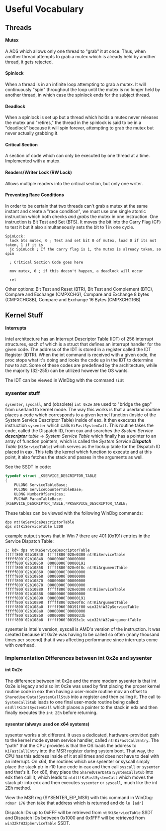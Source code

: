 # Useful Vocabulary

## Threads

#### Mutex
A ADS which allows only one thread to "grab" it at once. Thus, when another thread attempts to grab a mutex which is already held by another thread, it gets rejected.

#### Spinlock
When a thread is in an infinite loop attempting to grab a mutex. It will continuously "spin" throughout the loop until the mutex is no longer held by another thread, in  which case the spinlock ends for the subject thread.

#### Deadlock
When a spinlock is set up but a thread which holds a mutex never releases the mutex and "retires," the thread in the spinlock is said to be in a "deadlock" because it will spin forever, attempting to grab the mutex but never actually grabbing it.

#### Critical Section
A section of code which can only be executed by one thread at a time. Implemented with a mutex.

#### Readers/Writer Lock (RW Lock)
Allows multiple readers into the critical section, but only one writer.

#### Preventing Race Conditions
In order to be certain that two threads can't grab a mutex at the same instant and create a "race condition", we must use one single atomic instruction which both checks *and grabs* the mutex in one instruction. One instruction is Bit Test and Set (BTS). It moves the bit into the Carry Flag (CF) to test it but it also simultaneously sets the bit to 1 in one cycle.
```assembly
SpinLock:
  lock bts mutex, 0 ; Test and set bit 0 of mutex, load 0 if its not taken, 1 if it is
  jc SpinLock ; If the carry flag is 1, the mutex is already taken, so spin
  
  ; Critical Section Code goes here
  
  mov mutex, 0 ; if this doesn't happen, a deadlock will occur
  
  ret
```
Other options: Bit Test and Reset (BTR), Bit Test and Complement (BTC), Compare and Exchange (CMPXCHG),  Compare and Exchange 8 bytes (CMPXCHG8B), Compare and Exchange 16 Bytes (CMPXCHG16B) 

## Kernel Stuff
#### Interrupts
Intel architecture has an Interrupt Descriptor Table (IDT) of 256 interrupt structures, each of which is a struct that defines an interrupt handler for the given code. The address of the IDT is stored in a register called the IDT Register (IDTR). When the int command is received with a given code, the proc stops what it's doing and looks the code up in the IDT to determine how to act. Some of these codes are predefined by the architecture, while the majority (32-255) can be utilized however the OS wants.

The IDT can be viewed in WinDbg with the command `!idt`


### sysenter stuff
`sysenter`, `syscall`, and (obsolete) `int 0x2e` are used to "bridge the gap" from userland to kernel mode. The way this works is that a userland routine places a code which corresponds to a given kernel function (inside of the System Service Descriptor Table) inside of eax. It then executes the instruction `sysenter` which calls `KiFastSystemCall`. This routine takes the code, called the Dispatch ID, from eax and searches the *System Service **descriptor** table* -> *System Service Table* which finally has a pointer to an array of function pointers, which is called the *System Service **Dispatch** Table* (`KiServiceTable`) which serves as the lookup table for the Dispatch ID placed in eax. This tells the kernel which function to execute and at this point, it also fetches the stack and passes in the arguments as well.

See the SSDT in code:
```C
typedef struct _KSERVICE_DESCRIPTOR_TABLE
{
    PULONG ServiceTableBase; 
    PULONG ServiceCounterTableBase; 
    ULONG NumberOfServices; 
    PUCHAR ParamTableBase; 
}KSERVICE_DESCRIPTOR_TABLE,*PKSERVICE_DESCRIPTOR_TABLE;
```
These tables can be viewed with the following WinDbg commands:

```
dps nt!KeServiceDescriptorTable
dps nt!KiServiceTable L200
```

example output shows that in Win 7 there are 401 (0x191) entries in the Service Dispatch Table:
```
1: kd> dps nt!KeServiceDescriptorTable
fffff800`02b10840  fffff800`028e0300 nt!KiServiceTable
fffff800`02b10848  00000000`00000000
fffff800`02b10850  00000000`00000191
fffff800`02b10858  fffff800`028e0f8c nt!KiArgumentTable
fffff800`02b10860  00000000`00000000
fffff800`02b10868  00000000`00000000
fffff800`02b10870  00000000`00000000
fffff800`02b10878  00000000`00000000
fffff800`02b10880  fffff800`028e0300 nt!KiServiceTable
fffff800`02b10888  00000000`00000000
fffff800`02b10890  00000000`00000191
fffff800`02b10898  fffff800`028e0f8c nt!KiArgumentTable
fffff800`02b108a0  fffff960`00191f00 win32k!W32pServiceTable
fffff800`02b108a8  00000000`00000000
fffff800`02b108b0  00000000`0000033b
fffff800`02b108b8  fffff960`00193c1c win32k!W32pArgumentTable
```

sysenter is Intel's version, syscall is AMD's version of the instruction. It was created because int 0x2e was having to be called so often (many thousand times per second) that it was affecting performance since interrupts come with overhead.
### Implementation Differences between int 0x2e and sysenter
#### int 0x2e
The difference between int 0x2e and the more modern sysenter is that int 0x2e is legacy and also int 0x2e was used by first placing the proper kernel routine code in eax then having a user-mode routine mov an offset to `SharedUserData!SystemCallStub` into a register and then calling it. The call to `SystemCallStub` leads to one final user-mode routine being called: `ntdll!KiIntSystemCall` which places a pointer to the stack in edx and then finally executes the `int 2Eh` before returning.

#### sysenter (always used on x64 systems)
sysenter works a bit different. It uses a dedicated, hardware-provided path to the kernel mode system service handler, called `nt!KiFastCallEntry`. The "path" that the CPU provides is that the OS loads the address to `KiFastCallEntry` into the MSR register during system boot. That way, the CPU has this address inside of it at all times and does not have to deal with an interrupt. On x64, the routines which use sysenter or syscall simply place the stack ptr in r10 func code in eax and then call `syscall` or `sysenter` and that's it. For x86, they place the `SharedUserData!SystemCallStub` into edx then call it, which leads to `ntdll!KiFastSystemCall` which moves the stack ptr into edx and then executes `sysenter` or `syscall`, much like the int 2Eh method.

View the MSR reg (SYSENTER_EIP_MSR) with this command in WinDbg:
`rdmsr 176`
then take that address which is returned and do
`ln [adr]`

Dispatch IDs up to 0xFFF will be retrieved from `nt!KiServiceTable` SSDT and Dispatch IDs between 0x1000 and 0x1FFF will be retrieved from `win32k!W32pServiceTable` SSDT.
